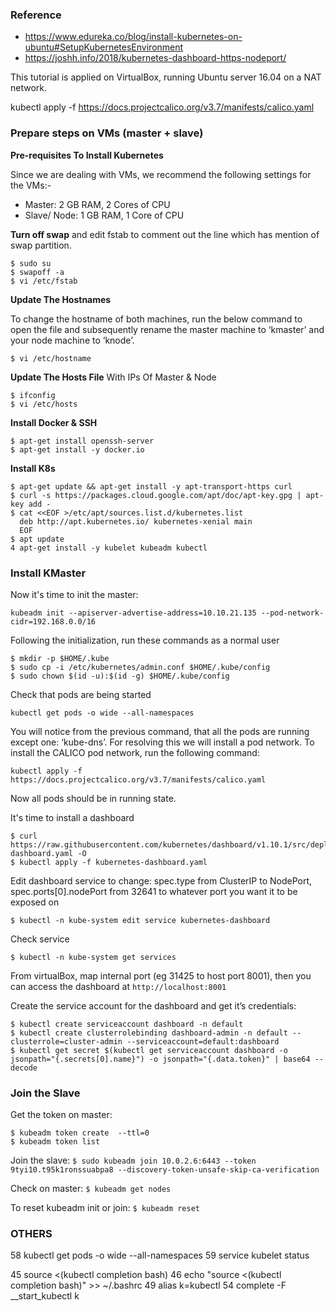 ### Reference
- https://www.edureka.co/blog/install-kubernetes-on-ubuntu#SetupKubernetesEnvironment
- https://joshh.info/2018/kubernetes-dashboard-https-nodeport/

This tutorial is applied on VirtualBox, running Ubuntu server 16.04 on a NAT network.

kubectl apply -f https://docs.projectcalico.org/v3.7/manifests/calico.yaml

### Prepare steps on VMs (master + slave)
**Pre-requisites To Install Kubernetes**

Since we are dealing with VMs, we recommend the following settings for the VMs:-

- Master: 2 GB RAM, 2 Cores of CPU 
- Slave/ Node: 1 GB RAM, 1 Core of CPU

**Turn off swap** and edit fstab to comment out the line which has mention of swap partition.
```
$ sudo su
$ swapoff -a
$ vi /etc/fstab
```
**Update The Hostnames**

To change the hostname of both machines, run the below command to open the file and subsequently rename the master machine to ‘kmaster’ and your node machine to ‘knode’.

```
$ vi /etc/hostname
```

**Update The Hosts File** With IPs Of Master & Node
```
$ ifconfig
$ vi /etc/hosts
```

**Install Docker & SSH**
```
$ apt-get install openssh-server 
$ apt-get install -y docker.io
```

**Install K8s**
```
$ apt-get update && apt-get install -y apt-transport-https curl
$ curl -s https://packages.cloud.google.com/apt/doc/apt-key.gpg | apt-key add -
$ cat <<EOF >/etc/apt/sources.list.d/kubernetes.list
  deb http://apt.kubernetes.io/ kubernetes-xenial main
  EOF
$ apt update
4 apt-get install -y kubelet kubeadm kubectl
```

### Install KMaster
Now it's time to init the master:
```
kubeadm init --apiserver-advertise-address=10.10.21.135 --pod-network-cidr=192.168.0.0/16
```

Following the initialization, run these commands as a normal user
```
$ mkdir -p $HOME/.kube
$ sudo cp -i /etc/kubernetes/admin.conf $HOME/.kube/config
$ sudo chown $(id -u):$(id -g) $HOME/.kube/config
```

Check that pods are being started
```
kubectl get pods -o wide --all-namespaces
```

You will notice from the previous command, that all the pods are running except one: ‘kube-dns’. For resolving this we will install a pod network. To install the CALICO pod network, run the following command:
```
kubectl apply -f https://docs.projectcalico.org/v3.7/manifests/calico.yaml
```

Now all pods should be in running state.

It's time to install a dashboard
```
$ curl https://raw.githubusercontent.com/kubernetes/dashboard/v1.10.1/src/deploy/recommended/kubernetes-dashboard.yaml -O
$ kubectl apply -f kubernetes-dashboard.yaml
```

Edit dashboard service to change: spec.type from ClusterIP to NodePort, spec.ports[0].nodePort from 32641 to whatever port you want it to be exposed on
```
$ kubectl -n kube-system edit service kubernetes-dashboard
```

Check service
```
$ kubectl -n kube-system get services
```
	
From virtualBox, map internal port (eg 31425 to host port 8001), then you can access the dashboard at ```http://localhost:8001```

Create the service account for the dashboard and get it’s credentials:
```
$ kubectl create serviceaccount dashboard -n default
$ kubectl create clusterrolebinding dashboard-admin -n default --clusterrole=cluster-admin --serviceaccount=default:dashboard
$ kubectl get secret $(kubectl get serviceaccount dashboard -o jsonpath="{.secrets[0].name}") -o jsonpath="{.data.token}" | base64 --decode
```

### Join the Slave

Get the token on master:
``` 
$ kubeadm token create  --ttl=0
$ kubeadm token list
```

Join the slave: ```$ sudo kubeadm join 10.0.2.6:6443 --token 9tyi10.t95k1ronssuabpa8 --discovery-token-unsafe-skip-ca-verification```

Check on master: ```$ kubeadm get nodes```

To reset kubeadm init or join: ```$ kubeadm reset```

### OTHERS

   58  kubectl get pods -o wide --all-namespaces
   59  service kubelet status

   45  source <(kubectl completion bash)
   46  echo "source <(kubectl completion bash)" >> ~/.bashrc
   49  alias k=kubectl
   54  complete -F __start_kubectl k
